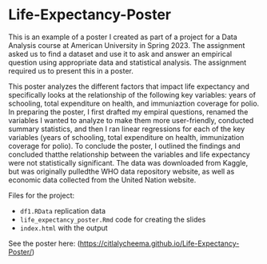 # Life-Expectancy-Poster

This is an example of a poster I created as part of a project for a Data Analysis course at American University in Spring 2023. The assignment asked us to find a dataset and use it to ask and answer an empirical question using appropriate data and statistical analysis. The assignment required us to present this in a poster.

This poster analyzes the different factors that impact life expectancy and specifically looks at the relationship of the following key variables: years of schooling, total expenditure on health, and immuniaztion coverage for polio. In preparing the poster, I first drafted my empiral questions, renamed the variables I wanted to analyze to make them more user-friendly, conducted summary statistics, and then I ran linear regressions for each of the key variables (years of schooling, total expenditure on health, immunization coverage for polio). To conclude the poster, I outlined the findings and concluded thatthe relationship between the variables and life expectancy were not statistically significant. The data was downloaded from Kaggle, but was originally pulledthe WHO data repository website, as well as economic data collected from the United Nation website.

Files for the project:

- `df1.RData` replication data
- `life_expectancy_poster.Rmd` code for creating the slides
- `index.html` with the output

See the poster here: (https://citlalycheema.github.io/Life-Expectancy-Poster/)
